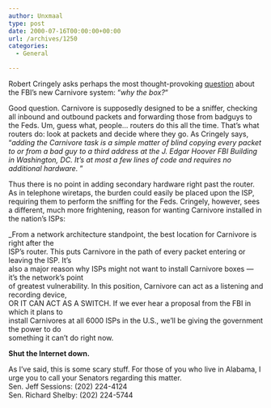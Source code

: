 ```yaml
---
author: Unxmaal
type: post
date: 2000-07-16T00:00:00+00:00
url: /archives/1250
categories:
  - General

---
```

Robert Cringely asks perhaps the most thought-provoking [question][1] about the FBI&#8217;s new Carnivore system: &#8220;_why the box?_&#8220;

Good question. Carnivore is supposedly designed to be a sniffer, checking all inbound and outbound packets and forwarding those from badguys to the Feds. Um, guess what, people&#8230; routers do this all the time. That&#8217;s what routers do: look at packets and decide where they go. As Cringely says, &#8220;_adding the Carnivore task is a simple matter of blind copying every packet to or from a bad guy to a third address at the J. Edgar Hoover FBI Building in Washington, DC. It&#8217;s at most a few lines of code and requires no additional hardware._ &#8221; 

Thus there is no point in adding secondary hardware right past the router. As in telephone wiretaps, the burden could easily be placed upon the ISP, requiring them to perform the sniffing for the Feds. Cringely, however, sees a different, much more frightening, reason for wanting Carnivore installed in the nation&#8217;s ISPs:

_From a network architecture standpoint, the best location for Carnivore is right after the  
ISP&#8217;s router. This puts Carnivore in the path of every packet entering or leaving the ISP. It&#8217;s  
also a major reason why ISPs might not want to install Carnivore boxes &#8212; it&#8217;s the network&#8217;s point  
of greatest vulnerability. In this position, Carnivore can act as a listening and recording device,  
OR IT CAN ACT AS A SWITCH. If we ever hear a proposal from the FBI in which it plans to  
install Carnivores at all 6000 ISPs in the U.S., we&#8217;ll be giving the government the power to do  
something it can&#8217;t do right now. </p> 

**Shut the Internet down.** </i>

As I&#8217;ve said, this is some scary stuff. For those of you who live in Alabama, I urge you to call your Senators regarding this matter.  
Sen. Jeff Sessions: (202) 224-4124  
Sen. Richard Shelby: (202) 224-5744

 [1]: http://www.pbs.org/cringely/pulpit/pulpit20000713.html